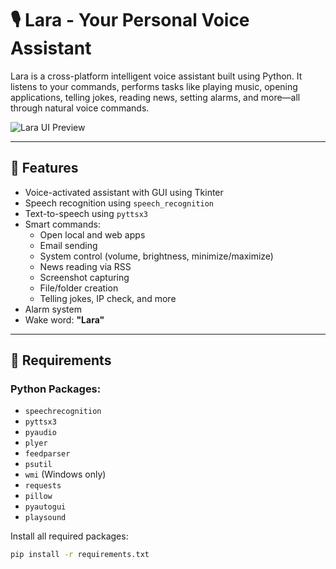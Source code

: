 # 🎙️ Lara - Your Personal Voice Assistant

Lara is a cross-platform intelligent voice assistant built using Python. It listens to your commands, performs tasks like playing music, opening applications, telling jokes, reading news, setting alarms, and more—all through natural voice commands.

![Lara UI Preview]([https://drive.google.com/file/d/1gr12lowlWBE_rMxWFGpPh7QxYI79xC9V/view?usp=sharing)

---

## 🚀 Features

- Voice-activated assistant with GUI using Tkinter
- Speech recognition using `speech_recognition`
- Text-to-speech using `pyttsx3`
- Smart commands:
  - Open local and web apps
  - Email sending
  - System control (volume, brightness, minimize/maximize)
  - News reading via RSS
  - Screenshot capturing
  - File/folder creation
  - Telling jokes, IP check, and more
- Alarm system
- Wake word: **"Lara"**

---

## 🧰 Requirements

### Python Packages:
- `speechrecognition`
- `pyttsx3`
- `pyaudio`
- `plyer`
- `feedparser`
- `psutil`
- `wmi` (Windows only)
- `requests`
- `pillow`
- `pyautogui`
- `playsound`

Install all required packages:

```bash
pip install -r requirements.txt
